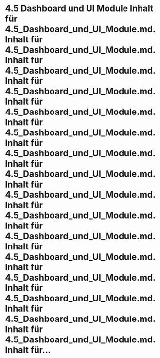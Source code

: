 # 4.5 Dashboard und UI Module Inhalt für 4.5_Dashboard_und_UI_Module.md. Inhalt für 4.5_Dashboard_und_UI_Module.md. Inhalt für 4.5_Dashboard_und_UI_Module.md. Inhalt für 4.5_Dashboard_und_UI_Module.md. Inhalt für 4.5_Dashboard_und_UI_Module.md. Inhalt für 4.5_Dashboard_und_UI_Module.md. Inhalt für 4.5_Dashboard_und_UI_Module.md. Inhalt für 4.5_Dashboard_und_UI_Module.md. Inhalt für 4.5_Dashboard_und_UI_Module.md. Inhalt für 4.5_Dashboard_und_UI_Module.md. Inhalt für 4.5_Dashboard_und_UI_Module.md. Inhalt für 4.5_Dashboard_und_UI_Module.md. Inhalt für 4.5_Dashboard_und_UI_Module.md. Inhalt für 4.5_Dashboard_und_UI_Module.md. Inhalt für 4.5_Dashboard_und_UI_Module.md. Inhalt für 4.5_Dashboard_und_UI_Module.md. Inhalt für...